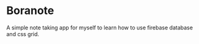 # Boranote

A simple note taking app for myself to learn how to use firebase database and css grid.
